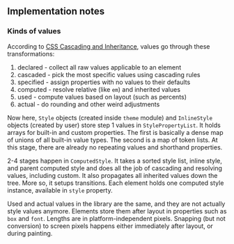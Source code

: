 ## Implementation notes

### Kinds of values

According to [CSS Cascading and Inheritance](https://www.w3.org/TR/css-cascade-4/#value-stages), values go through these transformations:
1. declared - collect all raw values applicable to an element
2. cascaded - pick the most specific values using cascading rules
3. specified - assign properties with no values to their defaults
4. computed - resolve relative (like `em`) and inherited values
5. used - compute values based on layout (such as percents)
6. actual - do rounding and other weird adjustments

Now here, `Style` objects (created inside `theme` module) and `InlineStyle` objects (created by user) store step 1 values in `StylePropertyList`.
It holds arrays for built-in and custom properties.
The first is basically a dense map of unions of all built-in value types.
The second is a map of token lists.
At this stage, there are already no repeating values and shorthand properties.

2-4 stages happen in `ComputedStyle`.
It takes a sorted style list, inline style, and parent computed style and does all the job of cascading and resolving values, including custom.
It also propagates all inherited values down the tree.
More so, it setups transitions.
Each element holds one computed style instance, available in `style` property.

Used and actual values in the library are the same, and they are not actually style values anymore.
Elements store them after layout in properties such as `box` and `font`.
Lengths are in platform-independent pixels.
Snapping (but not conversion) to screen pixels happens either immediately after layout, or during painting.
